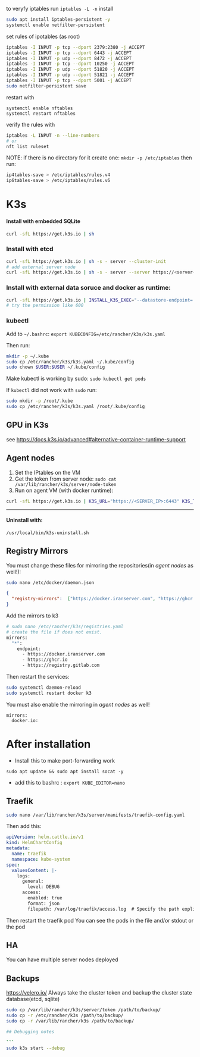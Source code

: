 to veryfy iptables run `iptables -L -n`
install 
```sh
sudo apt install iptables-persistent -y
systemctl enable netfilter-persistent
```

set rules of ipotables (as root)
```sh
iptables -I INPUT -p tcp --dport 2379:2380 -j ACCEPT
iptables -I INPUT -p tcp --dport 6443 -j ACCEPT
iptables -I INPUT -p udp --dport 8472 -j ACCEPT
iptables -I INPUT -p tcp --dport 10250 -j ACCEPT
iptables -I INPUT -p udp --dport 51820 -j ACCEPT
iptables -I INPUT -p udp --dport 51821 -j ACCEPT
iptables -I INPUT -p tcp --dport 5001 -j ACCEPT
sudo netfilter-persistent save

```
restart with
```
systemctl enable nftables
systemctl restart nftables
```
verify the rules with
```sh
iptables -L INPUT -n --line-numbers
# or
nft list ruleset
```

NOTE: if there is no directory for it create one: `mkdir -p /etc/iptables` then run:
```sh
ip4tables-save > /etc/iptables/rules.v4
ip6tables-save > /etc/iptables/rules.v6
```


# K3s
#### Install with embedded SQLite
```sh
curl -sfL https://get.k3s.io | sh
```

### Install with etcd
```sh
curl -sfL https://get.k3s.io | sh -s - server --cluster-init
# add external server node 
curl -sfL https://get.k3s.io | sh -s - server --server https://<server-ip>:6443
```


### Install with external data soruce and docker as runtime:
``` sh
curl -sfL https://get.k3s.io | INSTALL_K3S_EXEC="--datastore-endpoint='postgres://arka:arka@127.0.0.1:5432/k3s' --write-kubeconfig-mode=644 --token=<token_from_previous_setup> --docker" sh - 
# try the permission like 600
```

### kubectl
Add to `~/.bashrc`:  `export KUBECONFIG=/etc/rancher/k3s/k3s.yaml`

Then run:
```sh
mkdir -p ~/.kube
sudo cp /etc/rancher/k3s/k3s.yaml ~/.kube/config
sudo chown $USER:$USER ~/.kube/config
```
Make kubectl is working by sudo: `sudo kubectl get pods`

If `kubectl` did not work with `sudo` run: 
```sh
sudo mkdir -p /root/.kube
sudo cp /etc/rancher/k3s/k3s.yaml /root/.kube/config
```


## GPU in K3s
see https://docs.k3s.io/advanced#alternative-container-runtime-support


## Agent nodes
1. Set the IPtables on the VM
2. Get the token from server node: `sudo cat /var/lib/rancher/k3s/server/node-token`
3. Run on agent VM (with docker runtime):
```sh
curl -sfL https://get.k3s.io | K3S_URL="https://<SERVER_IP>:6443" K3S_TOKEN="<TOKEN>" sh -s - --docker
```

---
#### Uninstall with:
```
/usr/local/bin/k3s-uninstall.sh
```

## Registry Mirrors
You must change these files for mirroring the repositories(in *agent nodes* as well!):
```sh
sudo nano /etc/docker/daemon.json
```
```json                                
{
  "registry-mirrors":  ["https://docker.iranserver.com", "https://ghcr.io", "https://registry.gitlab.com"], 
}
```
Add the mirrors to k3
```sh
# sudo nano /etc/rancher/k3s/registries.yaml
# create the file if does not exist. 
mirrors:
  "*":
    endpoint:
      - https://docker.iranserver.com
      - https://ghcr.io
      - https://registry.gitlab.com
```

Then restart the services:
```sh
sudo systemctl daemon-reload
sudo systemctl restart docker k3
```

You must also enable the mirroring in *agent nodes* as well!
```
mirrors:
  docker.io:
```

# After installation
- Install this to make port-forwarding work
```
sudo apt update && sudo apt install socat -y
```


- add this to bashrc : `export KUBE_EDITOR=nano`


## Traefik

```sh 
sudo nano /var/lib/rancher/k3s/server/manifests/traefik-config.yaml
```
Then add this:
```yaml
apiVersion: helm.cattle.io/v1
kind: HelmChartConfig
metadata:
  name: traefik
  namespace: kube-system
spec:
  valuesContent: |-
    logs:
      general:
        level: DEBUG
      access:
        enabled: true
        format: json
        filepath: /var/log/traefik/access.log  # Specify the path explicitly
```
Then restart the traefik pod
You can see the pods in the file and/or stdout or the pod

## HA
You can have multiple server nodes deployed
## Backups
https://velero.io/
Always take the cluster token and backup the cluster state database(etcd, sqlite)
```sh
sudo cp /var/lib/rancher/k3s/server/token /path/to/backup/
sudo cp -r /etc/rancher/k3s /path/to/backup/
sudo cp -r /var/lib/rancher/k3s /path/to/backup/

## Debugging notes

‍‍‍‍‍```
sudo k3s start --debug 
```
